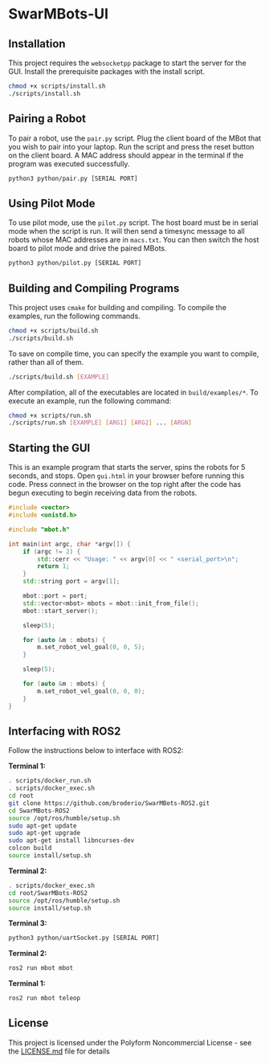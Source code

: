 # SwarMBots-UI

## Installation

This project requires the `websocketpp` package to start the server for the GUI. Install the prerequisite packages with the install script.

```bash
chmod +x scripts/install.sh
./scripts/install.sh
```

## Pairing a Robot

To pair a robot, use the `pair.py` script. Plug the client board of the MBot that you wish to pair into your laptop. Run the script and press the reset button on the client board. A MAC address should appear in the terminal if the program was executed successfully.

```bash
python3 python/pair.py [SERIAL PORT]
```

## Using Pilot Mode

To use pilot mode, use the `pilot.py` script. The host board must be in serial mode when the script is run. It will then send a timesync message to all robots whose MAC addresses are in `macs.txt`. You can then switch the host board to pilot mode and drive the paired MBots.

```bash
python3 python/pilot.py [SERIAL PORT]
```

## Building and Compiling Programs

This project uses `cmake` for building and compiling. To compile the examples, run the following commands.

```bash
chmod +x scripts/build.sh
./scripts/build.sh
```

To save on compile time, you can specify the example you want to compile, rather than all of them.

```bash
./scripts/build.sh [EXAMPLE]
```

After compilation, all of the executables are located in `build/examples/*`. To execute an example, run the following command:
```bash
chmod +x scripts/run.sh
./scripts/run.sh [EXAMPLE] [ARG1] [ARG2] ... [ARGN]
```

## Starting the GUI

This is an example program that starts the server, spins the robots for 5 seconds, and stops. Open `gui.html` in your browser before running this code. Press connect in the browser on the top right after the code has begun executing to begin receiving data from the robots.

```cpp
#include <vector>
#include <unistd.h>

#include "mbot.h"

int main(int argc, char *argv[]) {
    if (argc != 2) {
        std::cerr << "Usage: " << argv[0] << " <serial_port>\n";
        return 1;
    }
    std::string port = argv[1];

    mbot::port = port;
    std::vector<mbot> mbots = mbot::init_from_file();
    mbot::start_server();

    sleep(5);

    for (auto &m : mbots) {
        m.set_robot_vel_goal(0, 0, 5);
    }

    sleep(5);

    for (auto &m : mbots) {
        m.set_robot_vel_goal(0, 0, 0);
    }
}
```

## Interfacing with ROS2

Follow the instructions below to interface with ROS2:

**Terminal 1:**
```bash
. scripts/docker_run.sh
. scripts/docker_exec.sh
cd root
git clone https://github.com/broderio/SwarMBots-ROS2.git
cd SwarMBots-ROS2
source /opt/ros/humble/setup.sh
sudo apt-get update
sudo apt-get upgrade
sudo apt-get install libncurses-dev
colcon build
source install/setup.sh
```

**Terminal 2:**
```bash
. scripts/docker_exec.sh
cd root/SwarMBots-ROS2
source /opt/ros/humble/setup.sh
source install/setup.sh
```

**Terminal 3:**
```bash
python3 python/uartSocket.py [SERIAL PORT]
```

**Terminal 2:**
```bash
ros2 run mbot mbot
```

**Terminal 1:**
```bash
ros2 run mbot teleop
```

## License

This project is licensed under the Polyform Noncommercial License - see the [LICENSE.md](LICENSE.md) file for details
